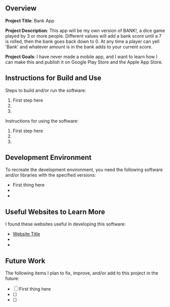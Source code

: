 ## Overview

**Project Title**: Bank App

**Project Description**: This app will be my own version of BANK!, a dice game played by 3 or more people. Different values will add a bank score until a 7 is rolled, then the bank goes back down to 0. At any time a player can yell 'Bank' and whatever amount is in the bank adds to your current score.

**Project Goals**: I have never made a mobile app, and I want to learn how I can make this and publish it on Google Play Store and the Apple App Store.

## Instructions for Build and Use

Steps to build and/or run the software:

1. First step here
2.
3.

Instructions for using the software:

1. First step here
2.
3.

## Development Environment 

To recreate the development environment, you need the following software and/or libraries with the specified versions:

* First thing here
*
*

## Useful Websites to Learn More

I found these websites useful in developing this software:

* [Website Title](Link)
*
*

## Future Work

The following items I plan to fix, improve, and/or add to this project in the future:

* [ ] First thing here
* [ ]
* [ ]
